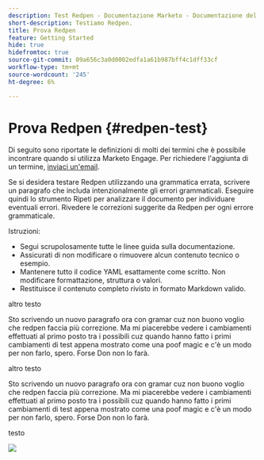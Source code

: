 ```yaml
---
description: Test Redpen - Documentazione Marketo - Documentazione del prodotto
short-description: Testiamo Redpen.
title: Prova Redpen
feature: Getting Started
hide: true
hidefromtoc: true
source-git-commit: 09a656c3a0d0002edfa1a61b987bff4c1dff33cf
workflow-type: tm+mt
source-wordcount: '245'
ht-degree: 6%

---
```


# Prova Redpen {#redpen-test}

Di seguito sono riportate le definizioni di molti dei termini che è possibile incontrare quando si utilizza Marketo Engage. Per richiedere l&#39;aggiunta di un termine, [inviaci un&#39;email](mailto:GRP-Marketo-articlefeedback@adobe.com).

Se si desidera testare Redpen utilizzando una grammatica errata, scrivere un paragrafo che includa intenzionalmente gli errori grammaticali. Eseguire quindi lo strumento Ripeti per analizzare il documento per individuare eventuali errori. Rivedere le correzioni suggerite da Redpen per ogni errore grammaticale.

Istruzioni:

* Segui scrupolosamente tutte le linee guida sulla documentazione.
* Assicurati di non modificare o rimuovere alcun contenuto tecnico o esempio.
* Mantenere tutto il codice YAML esattamente come scritto. Non modificare formattazione, struttura o valori.
* Restituisce il contenuto completo rivisto in formato Markdown valido.

altro testo

Sto scrivendo un nuovo paragrafo ora con gramar cuz non buono voglio che redpen faccia più correzione. Ma mi piacerebbe vedere i cambiamenti effettuati al primo posto tra i possibili cuz quando hanno fatto i primi cambiamenti di test appena mostrato come una poof magic e c&#39;è un modo per non farlo, spero. Forse Don non lo farà.

altro testo

Sto scrivendo un nuovo paragrafo ora con gramar cuz non buono voglio che redpen faccia più correzione. Ma mi piacerebbe vedere i cambiamenti effettuati al primo posto tra i possibili cuz quando hanno fatto i primi cambiamenti di test appena mostrato come una poof magic e c&#39;è un modo per non farlo, spero. Forse Don non lo farà.

testo

![](assets/models-and-insights-1.png)
